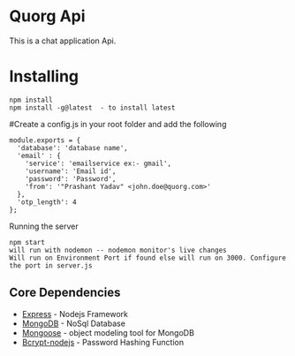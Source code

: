 # Quorg Api

This is a chat application Api.

# Installing

```
npm install
npm install -g@latest  - to install latest
```

#Create a config.js in your root folder and add the following
```
module.exports = {
  'database': 'database name',
  'email' : {
    'service': 'emailservice ex:- gmail',
    'username': 'Email id',
    'password': 'Password',
    'from': '"Prashant Yadav" <john.doe@quorg.com>'
  },
  'otp_length': 4
};
```

Running the server

```
npm start
will run with nodemon -- nodemon monitor's live changes
Will run on Environment Port if found else will run on 3000. Configure the port in server.js
```

## Core Dependencies

* [Express](https://github.com/expressjs/express) - Nodejs Framework
* [MongoDB](https://www.mongodb.com/) - NoSql Database
* [Mongoose](https://github.com/Automattic/mongoose) - object modeling tool for MongoDB
* [Bcrypt-nodejs](https://github.com/shaneGirish/bcryptJS) - Password Hashing Function
